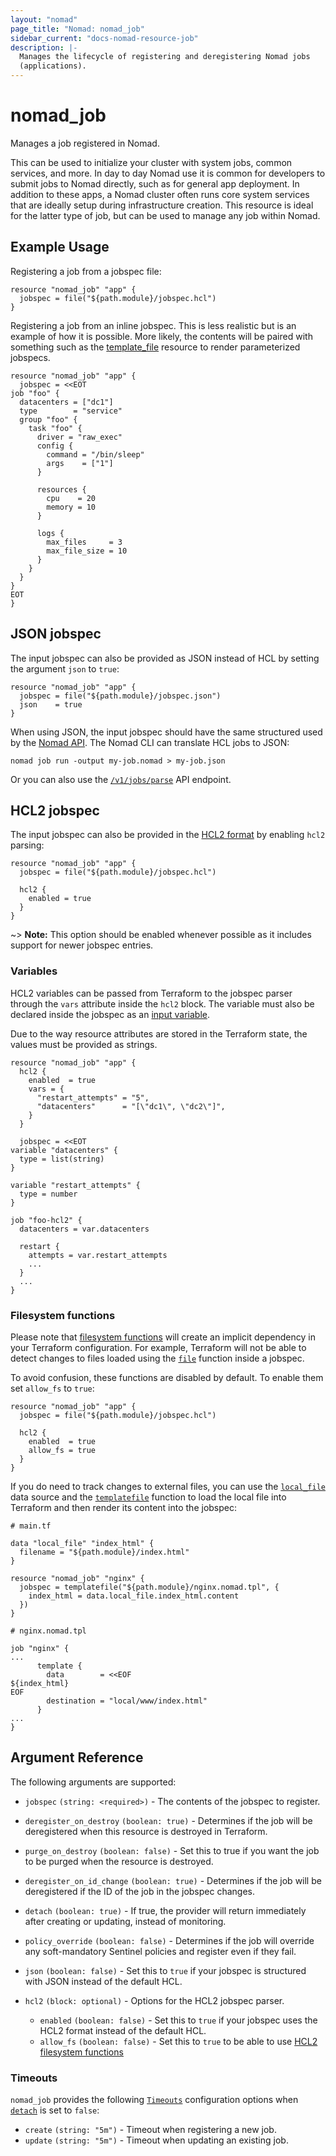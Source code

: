 ```yaml
---
layout: "nomad"
page_title: "Nomad: nomad_job"
sidebar_current: "docs-nomad-resource-job"
description: |-
  Manages the lifecycle of registering and deregistering Nomad jobs
  (applications).
---
```


# nomad_job

Manages a job registered in Nomad.

This can be used to initialize your cluster with system jobs, common services,
and more. In day to day Nomad use it is common for developers to submit jobs to
Nomad directly, such as for general app deployment. In addition to these apps, a
Nomad cluster often runs core system services that are ideally setup during
infrastructure creation. This resource is ideal for the latter type of job, but
can be used to manage any job within Nomad.

## Example Usage

Registering a job from a jobspec file:

```hcl
resource "nomad_job" "app" {
  jobspec = file("${path.module}/jobspec.hcl")
}
```

Registering a job from an inline jobspec. This is less realistic but
is an example of how it is possible. More likely, the contents will
be paired with something such as the
[template_file](https://www.terraform.io/docs/providers/template/d/file.html)
resource to render parameterized jobspecs.

```hcl
resource "nomad_job" "app" {
  jobspec = <<EOT
job "foo" {
  datacenters = ["dc1"]
  type        = "service"
  group "foo" {
    task "foo" {
      driver = "raw_exec"
      config {
        command = "/bin/sleep"
        args    = ["1"]
      }

      resources {
        cpu    = 20
        memory = 10
      }

      logs {
        max_files     = 3
        max_file_size = 10
      }
    }
  }
}
EOT
}
```

## JSON jobspec

The input jobspec can also be provided as JSON instead of HCL by setting the
argument `json` to `true`:

```hcl
resource "nomad_job" "app" {
  jobspec = file("${path.module}/jobspec.json")
  json    = true
}
```

When using JSON, the input jobspec should have the same structured used by the
[Nomad API](https://www.nomadproject.io/api-docs/json-jobs/). The Nomad CLI
can translate HCL jobs to JSON:

```shellsession
nomad job run -output my-job.nomad > my-job.json
```

Or you can also use the [`/v1/jobs/parse`](https://www.nomadproject.io/api-docs/jobs/#parse-job)
API endpoint.

## HCL2 jobspec

The input jobspec can also be provided in the [HCL2 format](https://www.nomadproject.io/docs/job-specification/hcl2)
by enabling `hcl2` parsing:

```hcl
resource "nomad_job" "app" {
  jobspec = file("${path.module}/jobspec.hcl")

  hcl2 {
    enabled = true
  }
}
```

~> **Note:** This option should be enabled whenever possible as it includes
   support for newer jobspec entries.

### Variables

HCL2 variables can be passed from Terraform to the jobspec parser through the
`vars` attribute inside the `hcl2` block. The variable must also be declared
inside the jobspec as an [input variable](https://www.nomadproject.io/docs/job-specification/hcl2/variables#declaring-an-input-variable).

Due to the way resource attributes are stored in the Terraform state, the
values must be provided as strings.

```hcl
resource "nomad_job" "app" {
  hcl2 {
    enabled  = true
    vars = {
      "restart_attempts" = "5",
      "datacenters"      = "[\"dc1\", \"dc2\"]",
    }
  }

  jobspec = <<EOT
variable "datacenters" {
  type = list(string)
}

variable "restart_attempts" {
  type = number
}

job "foo-hcl2" {
  datacenters = var.datacenters

  restart {
    attempts = var.restart_attempts
    ...
  }
  ...
}
```

### Filesystem functions

Please note that [filesystem functions](https://www.nomadproject.io/docs/job-specification/hcl2/functions/file/abspath)
will create an implicit dependency in your Terraform configuration. For
example, Terraform will not be able to detect changes to files loaded using the
[`file`](https://www.nomadproject.io/docs/job-specification/hcl2/functions/file/file)
function inside a jobspec.


To avoid confusion, these functions are disabled by default. To enable them
set `allow_fs` to `true`:

```hcl
resource "nomad_job" "app" {
  jobspec = file("${path.module}/jobspec.hcl")

  hcl2 {
    enabled  = true
    allow_fs = true
  }
}
```

If you do need to track changes to external files, you can use the
[`local_file`](https://registry.terraform.io/providers/hashicorp/local/latest/docs/data-sources/file)
data source and the
[`templatefile`](https://www.terraform.io/docs/configuration/functions/templatefile.html)
function to load the local file into Terraform and then render its content
into the jobspec:

```hcl
# main.tf

data "local_file" "index_html" {
  filename = "${path.module}/index.html"
}

resource "nomad_job" "nginx" {
  jobspec = templatefile("${path.module}/nginx.nomad.tpl", {
    index_html = data.local_file.index_html.content
  })
}
```

```hcl
# nginx.nomad.tpl

job "nginx" {
...
      template {
        data        = <<EOF
${index_html}
EOF
        destination = "local/www/index.html"
      }
...
}
```

## Argument Reference

The following arguments are supported:

- `jobspec` `(string: <required>)` - The contents of the jobspec to register.

- `deregister_on_destroy` `(boolean: true)` - Determines if the job will be
  deregistered when this resource is destroyed in Terraform.

- `purge_on_destroy` `(boolean: false)` - Set this to true if you want the job to
  be purged when the resource is destroyed.

- `deregister_on_id_change` `(boolean: true)` - Determines if the job will be
  deregistered if the ID of the job in the jobspec changes.

- `detach` `(boolean: true)` - If true, the provider will return immediately
  after creating or updating, instead of monitoring.

- `policy_override` `(boolean: false)` - Determines if the job will override any
  soft-mandatory Sentinel policies and register even if they fail.

- `json` `(boolean: false)` - Set this to `true` if your jobspec is structured with
  JSON instead of the default HCL.

- `hcl2` `(block: optional)` - Options for the HCL2 jobspec parser.
  - `enabled` `(boolean: false)` - Set this to `true` if your jobspec uses the HCL2
    format instead of the default HCL.
  - `allow_fs` `(boolean: false)` - Set this to `true` to be able to use
    [HCL2 filesystem functions](#filesystem-functions)

### Timeouts

`nomad_job` provides the following [`Timeouts`][tf_docs_timeouts] configuration
options when [`detach`](#detach) is set to `false`:

- `create` `(string: "5m")` - Timeout when registering a new job.
- `update` `(string: "5m")` - Timeout when updating an existing job.

[tf_docs_timeouts]: https://www.terraform.io/docs/configuration/blocks/resources/syntax.html#operation-timeouts
